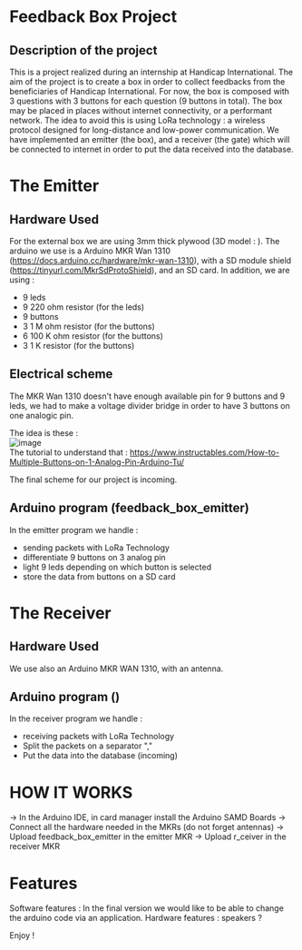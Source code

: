 # Feedback Box Project

## Description of the project 

This is a project realized during an internship at Handicap International. The aim of the project is to create a box in order to collect feedbacks from the beneficiaries of Handicap International. 
For now, the box is composed with 3 questions with 3 buttons for each question (9 buttons in total). 
The box may be placed in places without internet connectivity, or a performant network. The idea to avoid this is using LoRa technology : a wireless protocol designed for long-distance and low-power communication. 
We have implemented an emitter (the box), and a receiver (the gate) which will be connected to internet in order to put the data received into the database. 

# The Emitter

## Hardware Used 

For the external box we are using 3mm thick plywood (3D model : ). 
The arduino we use is a Arduino MKR Wan 1310 (https://docs.arduino.cc/hardware/mkr-wan-1310), with a SD module shield (https://tinyurl.com/MkrSdProtoShield), and an SD card. 
In addition, we are using : 
- 9 leds 
- 9 220 ohm resistor (for the leds)
- 9 buttons 
- 3 1 M ohm resistor (for the buttons) 
- 6 100 K ohm resistor (for the buttons) 
- 3 1 K resistor (for the buttons) 


## Electrical scheme 

The MKR Wan 1310 doesn't have enough available pin for 9 buttons and 9 leds, we had to make a voltage divider bridge in order to have 3 buttons on one analogic pin. 

The idea is these : \
![image](https://user-images.githubusercontent.com/72611004/171127881-566f6fe3-9946-4786-88b5-37507eb51a37.png) \
The tutorial to understand that : 
https://www.instructables.com/How-to-Multiple-Buttons-on-1-Analog-Pin-Arduino-Tu/

The final scheme for our project is incoming. 

## Arduino program (feedback_box_emitter)

In the emitter program we handle : 
+ sending packets with LoRa Technology 
+ differentiate 9 buttons on 3 analog pin 
+ light 9 leds depending on which button is selected 
+ store the data from buttons on a SD card 


# The Receiver 

## Hardware Used 
We use also an Arduino MKR WAN 1310, with an antenna. 

## Arduino program () 

In the receiver program we handle : 
+ receiving packets with LoRa Technology 
+ Split the packets on a separator ","
+ Put the data into the database (incoming) 


# HOW IT WORKS 

-> In the Arduino IDE, in card manager install the Arduino SAMD Boards 
-> Connect all the hardware needed in the MKRs (do not forget antennas) 
-> Upload feedback_box_emitter in the emitter MKR 
-> Upload r_ceiver in the receiver MKR 

# Features 

Software features : In the final version we would like to be able to change the arduino code via an application. 
Hardware features : speakers ? 

Enjoy ! 

